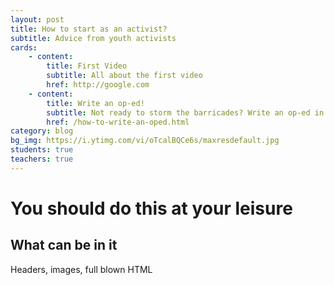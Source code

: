 ```yaml
---
layout: post
title: How to start as an activist?
subtitle: Advice from youth activists
cards:
    - content:
        title: First Video
        subtitle: All about the first video
        href: http://google.com
    - content:
        title: Write an op-ed!
        subtitle: Not ready to storm the barricades? Write an op-ed in your local newspaper.
        href: /how-to-write-an-oped.html
category: blog
bg_img: https://i.ytimg.com/vi/oTcalBQCe6s/maxresdefault.jpg
students: true
teachers: true
---
```


You should do this at your leisure
==================================

## What can be in it

Headers, images, full blown HTML
